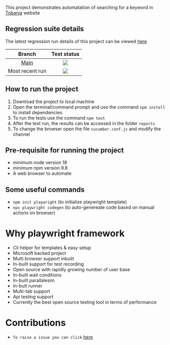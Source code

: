 This project demonstrates  automatation of searching for a keyword in [Tobania](https://www.tobania.be/) website


## Regression suite details
The latest regression run details of this project can be viewed [here](https://thulasipavankumar.github.io/tobania-testing/) 

| Branch | Test status    |
| :---:   | :---: | 
| [Main](https://github.com/thulasipavankumar/tobania-testing/tree/main) | ![](https://github.com/thulasipavankumar/tobania-testing/actions/workflows/playwright.yml/badge.svg?branch=main)   | 
| Most recent run | ![](https://github.com/thulasipavankumar/tobania-testing/actions/workflows/playwright.yml/badge.svg)   | 

## How to run the project
1. Download the project to local machine
2. Open the terminal/command prompt and use the command `npm install` to install dependencies 
3. To run the tests use the command `npm test`
4. After the test run, the results can be accessed in the folder `reports`
5. To change the browser  open the file `cucumber.conf.js` and modify the channel

## Pre-requisite for running the project
- minimum node version 18
- minimum npm version 9.8
- A web browser to automate

## Some useful commands
- `npm init playwright` (to initialize playwright template)
- `npx playwright codegen` (to auto-genereate code based on manual actions on browser)



# Why playwright framework

- Cli helper for templates & easy setup
- Microsoft backed project
- Multi browser support inbuilt
- In-built support for test recording  
- Open source with rapidly growing number of user base
- In-built wait conditions
- In-built parallalesim
- In-bult runner 
- Multi-tab support
- Api testing support
- Currently the best open source testing tool in terms of performance

# Contributions
-  `To raise a issue you can click` [here](https://github.com/thulasipavankumar/tobania-testing/issues/new)
